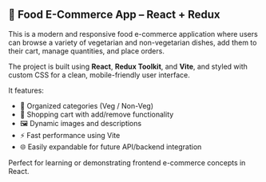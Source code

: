 ## 🍱 Food E-Commerce App – React + Redux

This is a modern and responsive food e-commerce application where users can browse a variety of vegetarian and non-vegetarian dishes, add them to their cart, manage quantities, and place orders.

The project is built using **React**, **Redux Toolkit**, and **Vite**, and styled with custom CSS for a clean, mobile-friendly user interface.

It features:

- 🥗 Organized categories (Veg / Non-Veg)
- 🛒 Shopping cart with add/remove functionality
- 🖼️ Dynamic images and descriptions
- ⚡ Fast performance using Vite
- 🌐 Easily expandable for future API/backend integration

Perfect for learning or demonstrating frontend e-commerce concepts in React.

